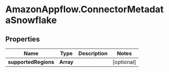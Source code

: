 # AmazonAppflow.ConnectorMetadataSnowflake

## Properties

Name | Type | Description | Notes
------------ | ------------- | ------------- | -------------
**supportedRegions** | **Array** |  | [optional] 


